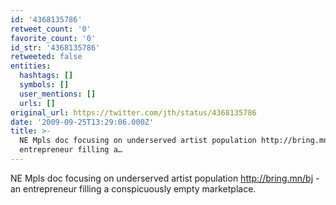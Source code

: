 ```yaml
---
id: '4368135786'
retweet_count: '0'
favorite_count: '0'
id_str: '4368135786'
retweeted: false
entities:
  hashtags: []
  symbols: []
  user_mentions: []
  urls: []
original_url: https://twitter.com/jth/status/4368135786
date: '2009-09-25T13:29:06.000Z'
title: >-
  NE Mpls doc focusing on underserved artist population http://bring.mn/bj - an
  entrepreneur filling a…
---
```


NE Mpls doc focusing on underserved artist population http://bring.mn/bj - an entrepreneur filling a conspicuously empty marketplace.